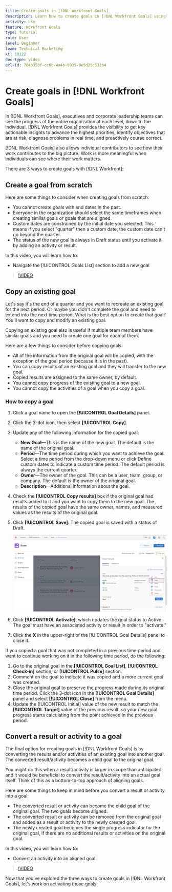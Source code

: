 ```yaml
---
title: Create goals in [!DNL Workfront Goals]
description: Learn how to create goals in [!DNL Workfront Goals] using three different options.
activity: use
feature: Workfront Goals
type: Tutorial
role: User
level: Beginner
team: Technical Marketing
kt: 10122
doc-type: video
exl-id: 784b353f-cc6b-4a4b-9935-9e5d25c532b4
---
```

# Create goals in [!DNL Workfront Goals]

In [!DNL Workfront Goals], executives and corporate leadership teams can see the progress of the entire organization at each level, down to the individual. [!DNL Workfront Goals] provides the visibility to get key actionable insights to advance the highest priorities, identify objectives that are at risk, diagnose problems in real time, and proactively course correct.

[!DNL Workfront Goals] also allows individual contributors to see how their work contributes to the big picture. Work is more meaningful when individuals can see where their work matters.

There are 3 ways to create goals with [!DNL Workfront]:

## Create a goal from scratch

Here are some things to consider when creating goals from scratch:

* You cannot create goals with end dates in the past.
* Everyone in the organization should select the same timeframes when creating similar goals or goals that are aligned.
* Custom dates are constrained by the initial date you selected. This means if you select "quarter" then a custom date, the custom date can't go beyond the quarter.
* The status of the new goal is always in Draft status until you activate it by adding an activity or result.

In this video, you will learn how to:

* Navigate the [!UICONTROL Goals List] section to add a new goal

>[!VIDEO](https://video.tv.adobe.com/v/335191/?quality=12)

## Copy an existing goal

Let's say it's the end of a quarter and you want to recreate an existing goal for the next period. Or maybe you didn't complete the goal and need to extend into the next time period. What is the best option to create that goal? You'll want to copy and modify an existing goal.

Copying an existing goal also is useful if multiple team members have similar goals and you need to create one goal for each of them.

Here are a few things to consider before copying goals:

* All of the information from the original goal will be copied, with the exception of the goal period (because it is in the past).
* You can copy results of an existing goal and they will transfer to the new goal.
* Copied results are assigned to the same owner, by default.
* You cannot copy progress of the existing goal to a new goal.
* You cannot copy the activities of a goal when you copy a goal.

### How to copy a goal

1. Click a goal name to open the **[!UICONTROL Goal Details]** panel.
1. Click the 3-dot icon, then select **[!UICONTROL Copy]**.
1. Update any of the following information for the copied goal:
    * **New Goal**—This is the name of the new goal. The default is the name of the original goal.
    * **Period**—The time period during which you want to achieve the goal. Select a time period from the drop-down menu or click Define custom dates to indicate a custom time period. The default period is always the current quarter.
    * **Owner**—The owner of the goal. This can be a user, team, group, or company. The default is the owner of the original goal.
    * **Description**—Additional information about the goal.

1. Check the **[!UICONTROL Copy results]** box if the original goal had results added to it and you want to copy them to the new goal. The results of the copied goal have the same owner, names, and measured values as the results of the original goal.

1. Click **[!UICONTROL Save]**. The copied goal is saved with a status of Draft.

    ![An image of the [!UICONTROL Goal Details] panel in [!DNL Workfront Goals] with the [!UICONTROL Copy] option](assets/03-workfront-goals-copy-a-goal.png)

1. Click **[!UICONTROL Activate]**, which updates the goal status to Active. The goal must have an associated activity or result in order to "activate."

1. Click the **X** in the upper-right of the [!UICONTROL Goal Details] panel to close it.

If you copied a goal that was not completed in a previous time period and want to continue working on it in the following time period, do the following:

1. Go to the original goal in the **[!UICONTROL Goal List]**, **[!UICONTROL Check-in]** section, or **[!UICONTROL Pulse]** section.
1. Comment on the goal to indicate it was copied and a more current goal was created.
1. Close the original goal to preserve the progress made during its original time period. Click the 3-dot icon in the **[!UICONTROL Goal Details]** panel and select **[!UICONTROL Close]** from the menu.
1. Update the [!UICONTROL Initial] value of the new result to match the **[!UICONTROL Target]** value of the previous result, so your new goal progress starts calculating from the point achieved in the previous period.

## Convert a result or activity to a goal

The final option for creating goals in [!DNL Workfront Goals] is by converting the results and/or activities of an existing goal into another goal. The converted result/activity becomes a child goal to the original goal.

You might do this when a result/activity is larger in scope than anticipated and it would be beneficial to convert the result/activity into an actual goal itself. Think of this as a bottom-to-top approach of aligning goals.

Here are some things to keep in mind before you convert a result or activity into a goal:

* The converted result or activity can become the child goal of the original goal. The two goals become aligned.
* The converted result or activity can be removed from the original goal and added as a result or activity to the newly created goal.
* The newly created goal becomes the single progress indicator for the original goal, if there are no additional results or activities on the original goal.

In this video, you will learn how to:

* Convert an activity into an aligned goal

>[!VIDEO](https://video.tv.adobe.com/v/335192/?quality=12)

Now that you’ve explored the three ways to create goals in [!DNL Workfront Goals], let's work on activating those goals.
